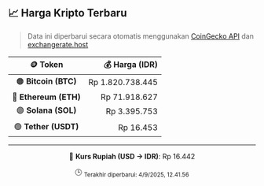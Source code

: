 

<!-- HARGA_KRIPTO -->
## 📈 Harga Kripto Terbaru

> Data ini diperbarui secara otomatis menggunakan [CoinGecko API](https://www.coingecko.com/) dan [exchangerate.host](https://exchangerate.host/)

<div align="center">

| 🪙 Token | 💰 Harga (IDR) |
|:------:|---------------:|
| 🟠 **Bitcoin (BTC)**   | Rp 1.820.738.445 |
| 🔵 **Ethereum (ETH)**  | Rp 71.918.627 |
| 🟣 **Solana (SOL)**    | Rp 3.395.753 |
| 🟢 **Tether (USDT)**   | Rp 16.453 |

---

💱 **Kurs Rupiah (USD → IDR)**: Rp 16.442

🕒 <sub>Terakhir diperbarui: 4/9/2025, 12.41.56</sub>

</div>
<!-- /HARGA_KRIPTO -->